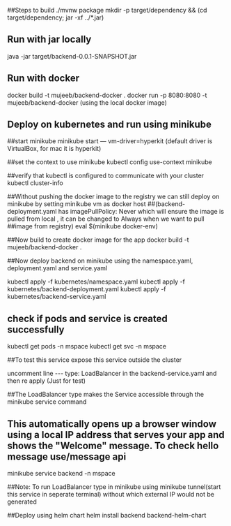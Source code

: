 ##Steps to build
./mvnw package
mkdir -p target/dependency && (cd target/dependency; jar -xf ../*.jar)

## Run with jar locally
java -jar target/backend-0.0.1-SNAPSHOT.jar

## Run with docker
docker build -t mujeeb/backend-docker .
docker run -p 8080:8080 -t mujeeb/backend-docker (using the local docker image)

## Deploy on kubernetes and run using minikube

##start minikube
minikube start — vm-driver=hyperkit (default driver is VirtualBox, for mac it is hyperkit)

##set the context to use minikube
kubectl config use-context minikube

##verify that kubectl is configured to communicate with your cluster
kubectl cluster-info

##Without pushing the docker image to the registry we can still deploy on minikube by setting minikube vm as docker host
##(backend-deployment.yaml has imagePullPolicy: Never which will ensure the image is pulled from local , it can be changed to Always when we want to pull
##image from registry)
eval $(minikube docker-env)


##Now build to create docker image for the app
docker build -t mujeeb/backend-docker .

##Now deploy backend on minikube using the namespace.yaml, deployment.yaml and service.yaml

kubectl apply -f kubernetes/namespace.yaml
kubectl apply -f kubernetes/backend-deployment.yaml
kubectl apply -f kubernetes/backend-service.yaml

## check if pods and service is created successfully
kubectl get pods -n mspace
kubectl get svc -n mspace


##To test this service expose this service outside the cluster

uncomment line --- type: LoadBalancer in the backend-service.yaml and then re apply (Just for test)

##The LoadBalancer type makes the Service accessible through the minikube service command
## This automatically opens up a browser window using a local IP address that serves your app and shows the "Welcome" message. To check hello message use/message api
minikube service backend -n mspace


##Note: To run LoadBalancer type in minikube using minikube tunnel(start this service in seperate terminal) without which external IP would not be generated


##Deploy using helm chart
helm install backend backend-helm-chart


